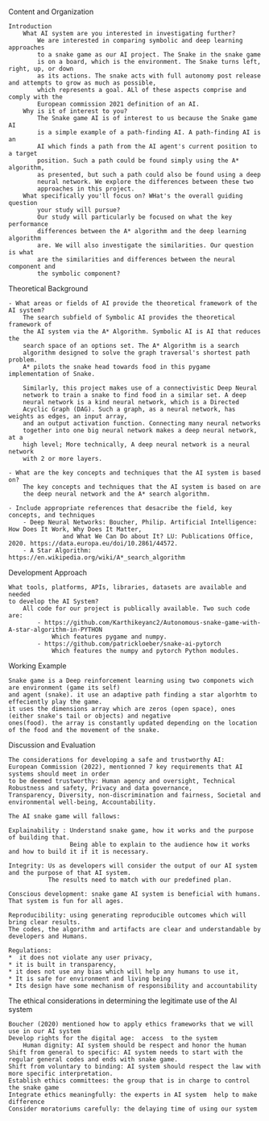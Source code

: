 Content and Organization

    Introduction
        What AI system are you interested in investigating further?
            We are interested in comparing symbolic and deep learning approaches
            to a snake game as our AI project. The Snake in the snake game
            is on a board, which is the environment. The Snake turns left, right, up, or down
            as its actions. The snake acts with full autonomy post release and attempts to grow as much as possible,
            which represents a goal. ALl of these aspects comprise and comply with the 
            European commission 2021 definition of an AI.
        Why is it of interest to you?
            The Snake game AI is of interest to us because the Snake game AI
            is a simple example of a path-finding AI. A path-finding AI is an
            AI which finds a path from the AI agent's current position to a target
            position. Such a path could be found simply using the A* algorithm,
            as presented, but such a path could also be found using a deep
            neural network. We explore the differences between these two
            approaches in this project.
        What specifically you'll focus on? WHat's the overall guiding question
            your study will pursue?
            Our study will particularly be focused on what the key performance
            differences between the A* algorithm and the deep learning algorithm
            are. We will also investigate the similarities. Our question is what 
            are the similarities and differences between the neural component and
            the symbolic component?
            

  Theoretical Background

    - What areas or fields of AI provide the theoretical framework of the AI system?
        The search subfield of Symbolic AI provides the theoretical framework of 
        the AI system via the A* Algorithm. Symbolic AI is AI that reduces the 
        search space of an options set. The A* Algorithm is a search 
        algorithm designed to solve the graph traversal's shortest path problem.
        A* pilots the snake head towards food in this pygame implementation of Snake.
        
        Similarly, this project makes use of a connectivistic Deep Neural 
        network to train a snake to find food in a similar set. A deep 
        neural network is a kind neural network, which is a Directed 
        Acyclic Graph (DAG). Such a graph, as a neural network, has weights as edges, an input array,
        and an output activation function. Connecting many neural networks 
        together into one big neural network makes a deep neural network, at a
        high level; More technically, A deep neural network is a neural network
        with 2 or more layers.

    - What are the key concepts and techniques that the AI system is based on?
        The key concepts and techniques that the AI system is based on are
        the deep neural network and the A* search algorithm.

    - Include appropriate references that desacribe the field, key concepts, and techniques
        - Deep Neural Networks: Boucher, Philip. Artificial Intelligence: How Does It Work, Why Does It Matter, 
                   and What We Can Do about It? LU: Publications Office, 2020. https://data.europa.eu/doi/10.2861/44572.
        - A Star Algorithm: https://en.wikipedia.org/wiki/A*_search_algorithm

Development Approach
    
    What tools, platforms, APIs, libraries, datasets are available and needed 
    to develop the AI System? 
        All code for our project is publically available. Two such code are:
            - https://github.com/Karthikeyanc2/Autonomous-snake-game-with-A-star-algorithm-in-PYTHON
                Which features pygame and numpy.
            - https://github.com/patrickloeber/snake-ai-pytorch
                Which features the numpy and pytorch Python modules.
Working Example

    Snake game is a Deep reinforcement learning using two componets wich are environment (game its self)
    and agent (snake). it use an adaptive path finding a star algorhtm to effeciently play the game. 
    it uses the dimensions array which are zeros (open space), ones (either snake's tail or objects) and negative 
    ones(food). the array is constantly updated depending on the location of the food and the movement of the snake.
    

Discussion and Evaluation

    The considerations for developing a safe and trustworthy AI:
    European Commission (2022), mentionned 7 key requirements that AI systems should meet in order
    to be deemed trustworthy: Human agency and oversight, Technical Robustness and safety, Privacy and data governance,
    Transparency, Diversity, non-discrimination and fairness, Societal and environmental well-being, Accountability.
    
    The AI snake game will fallows:

    Explainability : Understand snake game, how it works and the purpose of building that.
                     Being able to explain to the audience how it works and how to build it if it is necessary.

    Integrity: Us as developers will consider the output of our AI system and the purpose of that AI system. 
               The results need to match with our predefined plan.

    Conscious development: snake game AI system is beneficial with humans.
    That system is fun for all ages. 

    Reproducibility: using generating reproducible outcomes which will bring clear results. 
    The codes, the algorithm and artifacts are clear and understandable by developers and Humans. 

    Regulations: 
    *  it does not violate any user privacy, 
    * it is built in transparency,
    * it does not use any bias which will help any humans to use it,
    * It is safe for environment and living being
    * Its design have some mechanism of responsibility and accountability  

The ethical considerations in determining the legitimate use of the AI system

    Boucher (2020) mentioned how to apply ethics frameworks that we will use in our AI system 
    Develop rights for the digital age:  access  to the system
        Human dignity: AI system should be respect and honor the human
    Shift from general to specific: AI system needs to start with the regular general codes and ends with snake game.
    Shift from voluntary to binding: AI system should respect the law with more specific interpretation.
    Establish ethics committees: the group that is in charge to control the snake game
    Integrate ethics meaningfully: the experts in AI system  help to make difference
    Consider moratoriums carefully: the delaying time of using our system

    


